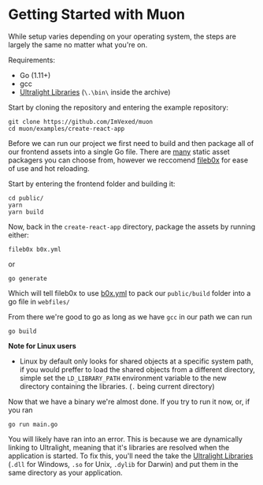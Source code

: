 # Getting Started with Muon

While setup varies depending on your operating system, the steps are largely the same no matter what you're on.

Requirements:
 - Go (1.11+)
 - gcc
 - [Ultralight Libraries](https://github.com/ultralight-ux/ultralight#getting-the-latest-sdk) (`\.\bin\` inside the archive)
 
 Start by cloning the repository and entering the example repository:
 
 ```
 git clone https://github.com/ImVexed/muon
 cd muon/examples/create-react-app
 ```
 
Before we can run our project we first need to build and then package all of our frontend assets into a single Go file. There are [many](https://tech.townsourced.com/post/embedding-static-files-in-go/) static asset packagers you can choose from, however we reccomend [fileb0x](https://github.com/UnnoTed/fileb0x) for ease of use and hot reloading.

Start by entering the frontend folder and building it:
```
cd public/
yarn
yarn build
```

Now, back in the `create-react-app` directory, package the assets by running either:
```
fileb0x b0x.yml
```
or
```
go generate
```

Which will tell fileb0x to use [b0x.yml](https://github.com/ImVexed/muon/blob/master/examples/create-react-app/b0x.yml) to pack our `public/build` folder into a go file in `webfiles/`

From there we're good to go as long as we have `gcc` in our path we can run
```
go build
```

**Note for Linux users**
- Linux by default only looks for shared objects at a specific system path, if you would preffer to load the shared objects from a different directory, simple set the `LD_LIBRARY_PATH` environment variable to the new directory containing the libraries. (`.` being current directory)

Now that we have a binary we're almost done. If you try to run it now, or, if you ran
```
go run main.go
```

You will likely have ran into an error. This is because we are dynamically linking to Ultralight, meaning that it's libraries are resolved when the application is started. To fix this, you'll need the take the [Ultralight Libraries](https://github.com/ultralight-ux/ultralight#getting-the-latest-sdk) (`.dll` for Windows, `.so` for Unix, `.dylib` for Darwin) and put them in the same directory as your application.
